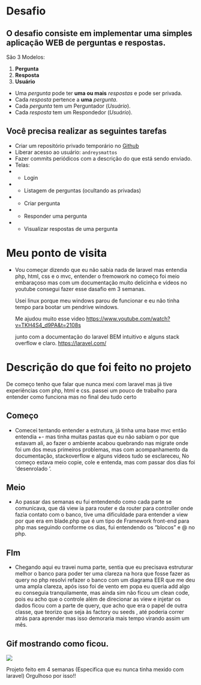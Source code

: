 # Desafio

##  O desafio consiste em implementar uma simples aplicação WEB de **perguntas e respostas**.

São 3 Modelos:

1. **Pergunta**
2. **Resposta**
3. **Usuário**

- Uma *pergunta* pode ter **uma ou mais** *respostas* e pode ser privada.
- Cada *resposta* pertence a **uma** *pergunta*.
- Cada *pergunta* tem um Perguntador (*Usuário*).
- Cada *resposta* tem um Respondedor (*Usuário*).

## Você precisa realizar as seguintes tarefas

- Criar um repositório privado temporário no [Github](https://github.com/)
- Liberar acesso ao usuário: `andreysmattos`
- Fazer commits periódicos com a descrição do que está sendo enviado.
- Telas:
- - Login
- - Listagem de perguntas (ocultando as privadas)
- - Criar pergunta
- - Responder uma pergunta
- - Visualizar respostas de uma pergunta


# Meu ponto de visita


- Vou começar dizendo que eu não sabia nada de laravel mas entendia php, html, css e o mvc,
entender o fremowork no começo foi meio embaraçoso mas com um documentação muito delicinha e
videos no youtube consegui fazer esse dasafio em 3 semanas.

  Usei linux porque meu windows parou de funcionar e eu não tinha tempo para bootar um pendrive windows.

  Me ajudou muito esse video 
https://www.youtube.com/watch?v=TKH4S4_d9PA&t=2108s

  junto com a documentação do laravel BEM intuitivo e alguns stack overflow e claro.
https://laravel.com/


# Descrição do que foi feito no projeto

De começo tenho que falar que nunca mexi com laravel mas já tive experiências com php, 
html  e css. passei um pouco de trabalho para entender como funciona mas no final deu tudo certo 

## Começo 

- Comecei tentando entender a estrutura, já tinha uma base mvc então entendia +- 
mas tinha muitas pastas que eu não sabiam o  por que estavam ali, ao fazer o ambiente
acabou quebrando nas migrate onde foi um dos meus primeiros problemas, mas com acompanhamento
da documentação, stackoverflow e alguns vídeos tudo se esclareceu, No começo estava meio copie,
cole e entenda, mas com passar dos dias foi 'desenrolado ’.

## Meio 

- Ao passar das semanas eu fui entendendo como cada parte se comunicava, que dá view ia para
router e da router para controller onde fazia contato com o banco, tive uma dificuldade para
entender a view por que era em blade.php  que é  um tipo de Framework front-end para php mas
seguindo conforme os dias, fui entendendo os “blocos” e @ no php.

## FIm 

- Chegando aqui eu travei numa parte, sentia que eu precisava estruturar melhor o banco
para poder ter uma clareza na hora que fosse fazer as query no php resolvi refazer o banco
com um  diagrama EER  que me deu uma ampla clareza, após isso foi de vento em popa eu queria 
add algo eu conseguia  tranquilamente,  mas ainda sim não ficou um clean code, pois eu 
acho que o controle além de direcionar as view e injetar os dados ficou com a parte de query,
que acho que era o papel de outra classe, que teorizo que seja às factory ou  seeds , até
poderia correr atrás para aprender mas isso demoraria mais tempo virando assim um mês.

## Gif mostrando como ficou.
![](Peek.gif)

Projeto feito em 4 semanas (Especifica que eu nunca tinha mexido com laravel)
Orgulhoso por isso!!
